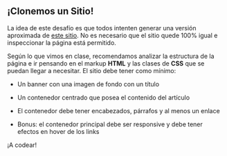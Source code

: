 ## ¡Clonemos un Sitio!

La idea de este desafío es que todos intenten generar una versión aproximada de [este sitio](https://medium.com/the-junction-the-generic-medium-article-a648dcf08bf6). No es necesario que el sitio quede 100% igual e inspeccionar la página está permitido. 

Según lo que vimos en clase, recomendamos analizar la estructura de la página e ir pensando en el markup **HTML** y las clases de **CSS** que se puedan llegar a necesitar. El sitio debe tener como mínimo:

- Un banner con una imagen de fondo con un título
- Un contenedor centrado que posea el contenido del artículo
- El contenedor debe tener encabezados, párrafos y al menos un enlace

- Bonus: el contenedor principal debe ser responsive y debe tener efectos en hover de los links

¡A codear!